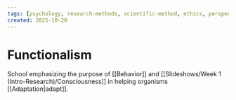 ```yaml
---
tags: [psychology, research-methods, scientific-method, ethics, perspectives]
created: 2025-10-20
---
```

# Functionalism

School emphasizing the purpose of [[Behavior]] and [[Slideshows/Week 1 (Intro-Research)/Consciousness]] in helping organisms [[Adaptation|adapt]].
